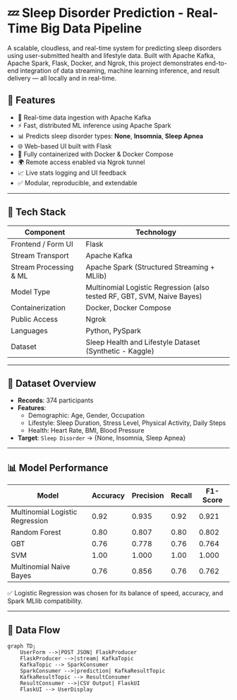 # 💤 Sleep Disorder Prediction - Real-Time Big Data Pipeline

A scalable, cloudless, and real-time system for predicting sleep disorders using user-submitted health and lifestyle data. Built with Apache Kafka, Apache Spark, Flask, Docker, and Ngrok, this project demonstrates end-to-end integration of data streaming, machine learning inference, and result delivery — all locally and in real-time.

## 🚀 Features

- 🔄 Real-time data ingestion with Apache Kafka
- ⚡ Fast, distributed ML inference using Apache Spark
- 📊 Predicts sleep disorder types: **None**, **Insomnia**, **Sleep Apnea**
- 🌐 Web-based UI built with Flask
- 🐳 Fully containerized with Docker & Docker Compose
- 🌍 Remote access enabled via Ngrok tunnel
- 📈 Live stats logging and UI feedback
- ✅ Modular, reproducible, and extendable

---

## 🧠 Tech Stack

| Component | Technology |
|----------|------------|
| Frontend / Form UI | Flask |
| Stream Transport | Apache Kafka |
| Stream Processing & ML | Apache Spark (Structured Streaming + MLlib) |
| Model Type | Multinomial Logistic Regression (also tested RF, GBT, SVM, Naive Bayes) |
| Containerization | Docker, Docker Compose |
| Public Access | Ngrok |
| Languages | Python, PySpark |
| Dataset | Sleep Health and Lifestyle Dataset (Synthetic - Kaggle) |

---

## 🧬 Dataset Overview

- **Records**: 374 participants  
- **Features**:
  - Demographic: Age, Gender, Occupation
  - Lifestyle: Sleep Duration, Stress Level, Physical Activity, Daily Steps
  - Health: Heart Rate, BMI, Blood Pressure
- **Target**: `Sleep Disorder` → {None, Insomnia, Sleep Apnea}

---

## 📊 Model Performance

| Model | Accuracy | Precision | Recall | F1-Score |
|-------|----------|-----------|--------|----------|
| Multinomial Logistic Regression | 0.92 | 0.935 | 0.92 | 0.921 |
| Random Forest | 0.80 | 0.807 | 0.80 | 0.802 |
| GBT | 0.76 | 0.778 | 0.76 | 0.764 |
| SVM | 1.00 | 1.000 | 1.00 | 1.000 |
| Multinomial Naive Bayes | 0.76 | 0.856 | 0.76 | 0.762 |

✅ Logistic Regression was chosen for its balance of speed, accuracy, and Spark MLlib compatibility.

---

## 🔁 Data Flow

```mermaid
graph TD;
    UserForm -->|POST JSON| FlaskProducer
    FlaskProducer -->|stream| KafkaTopic
    KafkaTopic --> SparkConsumer
    SparkConsumer -->|prediction| KafkaResultTopic
    KafkaResultTopic --> ResultConsumer
    ResultConsumer -->|CSV Output| FlaskUI
    FlaskUI --> UserDisplay

